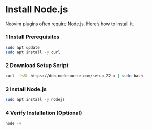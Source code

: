 # Install Node.js

Neovim plugins often require Node.js. Here’s how to install it.

### 1 Install Prerequisites

```bash
sudo apt update
sudo apt install -y curl
```

### 2 Download Setup Script

```bash
curl -fsSL https://deb.nodesource.com/setup_22.x | sudo bash -
```

### 3 Install Node.js

```bash
sudo apt install -y nodejs
```

### 4 Verify Installation (Optional)

```bash
node -v
```